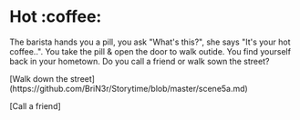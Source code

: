 <h1>Hot :coffee:</h1>

<p>The barista hands you a pill, you ask "What's this?", she says "It's your hot coffee..". You take the pill & open the door to walk outide. You find yourself back in your hometown. Do you call a friend or walk sown the street?</p>

<p>[Walk down the street](https://github.com/BriN3r/Storytime/blob/master/scene5a.md)</p>

<p>[Call a friend]</p>